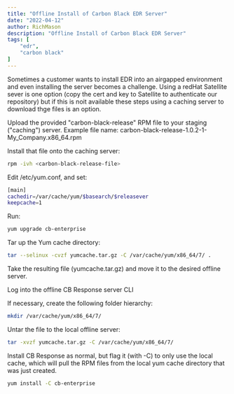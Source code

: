 ```yaml
---
title: "Offline Install of Carbon Black EDR Server"
date: "2022-04-12"
author: RichMason
description: "Offline Install of Carbon Black EDR Server"
tags: [
    "edr",
    "carbon black"
]
---
```


Sometimes a customer wants to install EDR into an airgapped environment and even installing the server becomes a challenge.  Using a redHat Satellite sever is one option (copy the cert and key to Satellite to authenticate our repository) but if this is noit available these steps using a caching server to download thge files is an option.

Upload the provided "carbon-black-release" RPM file to your staging ("caching") server. 
		Example file name: carbon-black-release-1.0.2-1-My_Company.x86_64.rpm

Install that file onto the caching server:

```bash
rpm -ivh <carbon-black-release-file>
```

Edit /etc/yum.conf, and set:

```bash
[main]
cachedir=/var/cache/yum/$basearch/$releasever
keepcache=1
```

Run:  

```bash
yum upgrade cb-enterprise
```

Tar up the Yum cache directory:

```bash
tar --selinux -cvzf yumcache.tar.gz -C /var/cache/yum/x86_64/7/ .
```

Take the resulting file (yumcache.tar.gz) and move it to the desired offline server.

Log into the offline CB Response server CLI

If necessary, create the following folder hierarchy:

```bash
mkdir /var/cache/yum/x86_64/7/
```

Untar the file to the local offline server:

```bash
tar -xvzf yumcache.tar.gz -C /var/cache/yum/x86_64/7/
```

Install CB Response as normal, but flag it (with -C) to only use the local cache, which will pull the RPM files from the local yum cache directory that was just created.

```bash
yum install -C cb-enterprise
```


